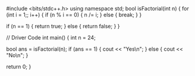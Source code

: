 #include <bits/stdc++.h>
using namespace std;
bool isFactorial(int n)
{
for (int i = 1;; i++) {
	if (n % i == 0) {
	n /= i;
	}
	else {
	break;
	}
}

if (n == 1) {
	return true;
}
else {
	return false;
}
}

// Driver Code
int main()
{
int n = 24;

bool ans = isFactorial(n);
if (ans == 1) {
	cout << "Yes\n";
}
else {
	cout << "No\n";
}

return 0;
}
